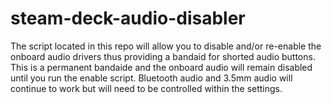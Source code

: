 # steam-deck-audio-disabler
The script located in this repo will allow you to disable and/or re-enable the onboard audio drivers thus providing a bandaid for shorted audio buttons. This is a permanent bandaide and the onboard audio will remain disabled until you run the enable script. Bluetooth audio and 3.5mm audio will continue to work but will need to be controlled within the settings.
